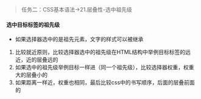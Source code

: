 > 任务二：CSS基本语法->21.层叠性-选中祖先级

#### 选中目标标签的祖先级
- 如果选择器选中的是祖先元素，文字的样式可以被继承
1. 比较就近原则，比较选择器选中的祖先级在HTML结构中举例目标标签的远近，近的层叠远的
2. 如果选中的祖先级举例目标一样进（同一个祖先级），比较选择器权重，权重大的层叠小的
3. 如果距离一样近，权重也相同，最后比较css中的书写顺序，后面的层叠前面的